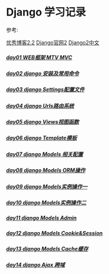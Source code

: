 # Django 学习记录

参考:

[优秀博客2.2](http://docs.30c.org/djangobook2/)
[Django官网2](https://docs.djangoproject.com/en/2.2/)
[Django2中文](http://www.liujiangblog.com/course/django/2)

##### [day01 WEB框架 MTV MVC](https://github.com/xiaozhiqi2000/learn_django/tree/master/day01#%E4%BB%8A%E5%A4%A9%E4%B8%BB%E8%A6%81%E5%86%85%E5%AE%B9)
##### [day02 django 安装及常用命令](https://github.com/xiaozhiqi2000/learn_django/tree/master/day02#%E4%BB%8A%E5%A4%A9%E4%B8%BB%E8%A6%81%E5%86%85%E5%AE%B9)
##### [day03 django Settings配置文件](https://github.com/xiaozhiqi2000/learn_django/tree/master/day03#%E4%BB%8A%E5%A4%A9%E4%B8%BB%E8%A6%81%E5%86%85%E5%AE%B9)
##### [day04 django Urls路由系统](https://github.com/xiaozhiqi2000/learn_django/tree/master/day04#%E4%BB%8A%E5%A4%A9%E4%B8%BB%E8%A6%81%E5%86%85%E5%AE%B9)
##### [day05 django Views视图函数](https://github.com/xiaozhiqi2000/learn_django/tree/master/day05#%E4%BB%8A%E5%A4%A9%E4%B8%BB%E8%A6%81%E5%86%85%E5%AE%B9)
##### [day06 django Template模板](https://github.com/xiaozhiqi2000/learn_django/tree/master/day06#%E4%BB%8A%E5%A4%A9%E4%B8%BB%E8%A6%81%E5%86%85%E5%AE%B9)
##### [day07 django Models 相关配置](https://github.com/xiaozhiqi2000/learn_django/tree/master/day07#%E4%BB%8A%E5%A4%A9%E4%B8%BB%E8%A6%81%E5%86%85%E5%AE%B9)
##### [day08 django Models ORM操作](https://github.com/xiaozhiqi2000/learn_django/tree/master/day08#%E4%BB%8A%E5%A4%A9%E4%B8%BB%E8%A6%81%E5%86%85%E5%AE%B9)
##### [day09 django Models实例操作一](https://github.com/xiaozhiqi2000/learn_django/tree/master/day09#%E4%BB%8A%E5%A4%A9%E4%B8%BB%E8%A6%81%E5%86%85%E5%AE%B9)
##### [day10 django Models实例操作二](https://github.com/xiaozhiqi2000/learn_django/tree/master/day10#%E4%BB%8A%E5%A4%A9%E4%B8%BB%E8%A6%81%E5%86%85%E5%AE%B9)
##### [day11 django Models Admin](https://github.com/xiaozhiqi2000/learn_django/tree/master/day11#%E4%BB%8A%E5%A4%A9%E4%B8%BB%E8%A6%81%E5%86%85%E5%AE%B9)
##### [day12 django Models Cookie&Session](https://github.com/xiaozhiqi2000/learn_django/tree/master/day12#%E4%BB%8A%E5%A4%A9%E4%B8%BB%E8%A6%81%E5%86%85%E5%AE%B9)
##### [day13 django Models Cache缓存](https://github.com/xiaozhiqi2000/learn_django/tree/master/day13#%E4%BB%8A%E5%A4%A9%E4%B8%BB%E8%A6%81%E5%86%85%E5%AE%B9)
##### [day14 django Ajax 跨域](https://github.com/xiaozhiqi2000/learn_django/tree/master/day14#%E4%BB%8A%E5%A4%A9%E4%B8%BB%E8%A6%81%E5%86%85%E5%AE%B9)
